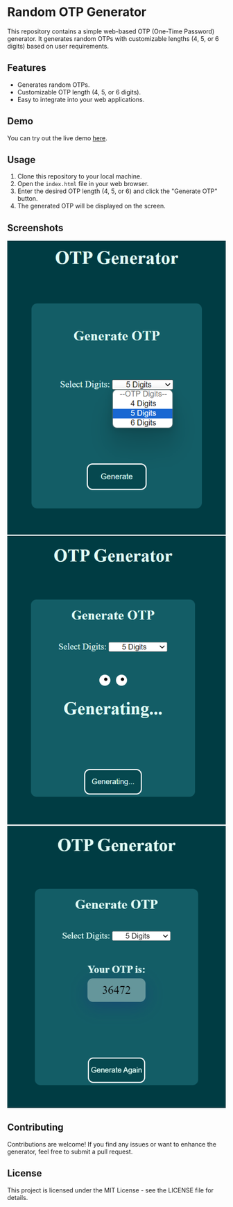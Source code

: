 # Random OTP Generator

This repository contains a simple web-based OTP (One-Time Password) generator. It generates random OTPs with customizable lengths (4, 5, or 6 digits) based on user requirements.

## Features

- Generates random OTPs.
- Customizable OTP length (4, 5, or 6 digits).
- Easy to integrate into your web applications.

## Demo

You can try out the live demo [here](https://sudhan606.github.io/OTPgenerator/).

## Usage

1. Clone this repository to your local machine.
2. Open the `index.html` file in your web browser.
3. Enter the desired OTP length (4, 5, or 6) and click the "Generate OTP" button.
4. The generated OTP will be displayed on the screen.

## Screenshots

![Screenshot](/ss/ss1.png)
![Screenshot](/ss/ss2.png)
![Screenshot](/ss/ss3.png)

## Contributing

Contributions are welcome! If you find any issues or want to enhance the generator, feel free to submit a pull request.

## License

This project is licensed under the MIT License - see the LICENSE file for details.
